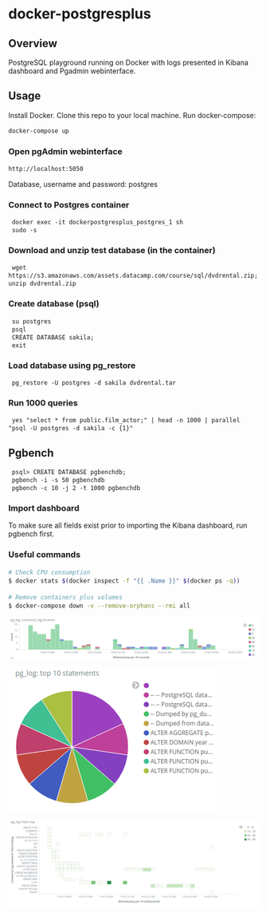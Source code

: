 # docker-postgresplus


## Overview
PostgreSQL playground running on Docker with logs presented in Kibana dashboard and Pgadmin webinterface.

## Usage
Install Docker. Clone this repo to your local machine. Run docker-compose: 
```bash
docker-compose up
```

### Open pgAdmin webinterface
```bash
http://localhost:5050
```
Database, username and password: postgres

### Connect to Postgres container
     docker exec -it dockerpostgresplus_postgres_1 sh
     sudo -s

### Download and unzip test database (in the container)
     wget https://s3.amazonaws.com/assets.datacamp.com/course/sql/dvdrental.zip; unzip dvdrental.zip

### Create database (psql)
     su postgres
     psql
     CREATE DATABASE sakila;
     exit

### Load database using pg_restore
     pg_restore -U postgres -d sakila dvdrental.tar

### Run 1000 queries
     yes "select * from public.film_actor;" | head -n 1000 | parallel "psql -U postgres -d sakila -c {1}"

## Pgbench
     psql> CREATE DATABASE pgbenchdb;
     pgbench -i -s 50 pgbenchdb
     pgbench -c 10 -j 2 -t 1000 pgbenchdb

### Import dashboard
To make sure all fields exist prior to importing the Kibana dashboard, run pgbench first.


### Useful commands
```bash
# Check CPU consumption
$ docker stats $(docker inspect -f "{{ .Name }}" $(docker ps -q))

# Remove containers plus volumes
$ docker-compose down -v --remove-orphans --rmi all
```




![postgres](postgres_1.png?raw=true)

![postgres](postgres_2.png?raw=true)

![postgres](postgres_3.png?raw=true)
